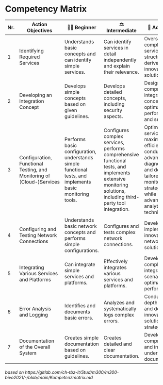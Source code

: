 # Competency Matrix
| Nr. | Action Objectives | 🧑‍🎓 Beginner | ⚖️ Intermediate | 🚀 Advanced |
|----|-----------------|-----------------|-----------------|-----------------|
| 1  | Identifying Required Services | Understands basic concepts and can identify simple services. | Can identify services in detail independently and explain their relevance. | Oversees complex service structures and derives innovative solutions. |
| 2  | Developing an Integration Concept | Develops simple concepts based on given guidelines. | Develops detailed concepts, including security aspects. | Designs comprehensive integration concepts for optimal performance and security. |
| 3  | Configuration, Functional Testing, and Monitoring of (Cloud-)Services | Performs basic configuration, understands simple functional tests, and implements basic monitoring tools. | Configures complex services, performs comprehensive functional tests, and implements extensive monitoring solutions, including third-party tool integration. | Optimizes services for maximum efficiency, conducts advanced diagnostics, and develops tailored monitoring strategies while utilizing advanced analytics techniques. |
| 4  | Configuring and Testing Network Connections | Understands basic network concepts and performs simple configurations. | Configures and tests complex network connections. | Develops and implements innovative network solutions. |
| 5  | Integrating Various Services and Platforms | Can integrate simple services and platforms. | Effectively integrates various services and platforms. | Develops complex integration scenarios with optimal performance. |
| 6  | Error Analysis and Logging | Identifies and documents basic errors. | Analyzes and systematically logs complex errors. | Conducts in-depth analyses and develops innovative solution strategies. |
| 7  | Documentation of the Overall System | Creates simple documentation based on guidelines. | Creates detailed and clear documentation. | Develops comprehensive and intuitively understandable documentation. |

<h6>based on https://gitlab.com/ch-tbz-it/Stud/m300/m300-bivo2021/-/blob/main/Kompetenzmatrix.md</h6>
